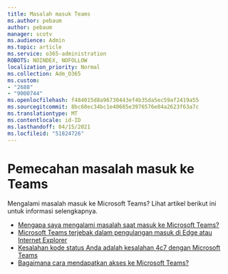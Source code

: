 ```yaml
---
title: Masalah masuk Teams
ms.author: pebaum
author: pebaum
manager: scotv
ms.audience: Admin
ms.topic: article
ms.service: o365-administration
ROBOTS: NOINDEX, NOFOLLOW
localization_priority: Normal
ms.collection: Adm_O365
ms.custom:
- "2688"
- "9000744"
ms.openlocfilehash: f484015d8a96730443ef4b35da5ec59af2419a55
ms.sourcegitcommit: 8bc60ec34bc1e40685e3976576e04a2623f63a7c
ms.translationtype: MT
ms.contentlocale: id-ID
ms.lasthandoff: 04/15/2021
ms.locfileid: "51824726"
---
```

# <a name="troubleshooting-teams-sign-in"></a>Pemecahan masalah masuk ke Teams 

Mengalami masalah masuk ke Microsoft Teams? Lihat artikel berikut ini untuk informasi selengkapnya.

- [Mengapa saya mengalami masalah saat masuk ke Microsoft Teams?](https://support.office.com/article/a02f683b-61a3-4008-9447-ee60c5593b0f)
- [Microsoft Teams terjebak dalam pengulangan masuk di Edge atau Internet Explorer](https://docs.microsoft.com/microsoftteams/troubleshoot/teams-sign-in/sign-in-loop)
- [Kesalahan kode status Anda adalah kesalahan 4c7 dengan Microsoft Teams](https://support.microsoft.com/help/4041047/modern-authentication-failed-here-status-code-is-4c7-when-signing-in-t)
- [Bagaimana cara mendapatkan akses ke Microsoft Teams?](https://support.office.com/article/how-do-i-get-access-to-microsoft-teams-fc7f1634-abd3-4f26-a597-9df16e4ca65b)